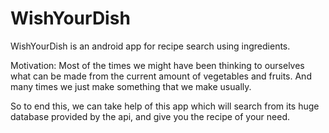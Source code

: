 # WishYourDish
WishYourDish is an android app for recipe search using ingredients.

Motivation: Most of the times we might have been thinking to ourselves what can be made from the current amount of vegetables and fruits.
And many times we just make something that we make usually.

So to end this, we can take help of this app which will search from its huge database provided by the api, and give you the recipe of your
need.
